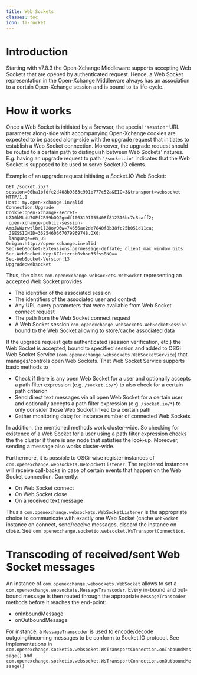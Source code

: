 ```yaml
---
title: Web Sockets
classes: toc
icon: fa-rocket
---
```


# Introduction

Starting with v7.8.3 the Open-Xchange Middleware supports accepting Web Sockets that are opened by authenticated request. Hence, a Web Socket
representation in the Open-Xchange Middleware always has an association to a certain Open-Xchange session and is bound to its life-cycle.


# How it works

Once a Web Socket is initiated by a Browser, the special `"session"` URL parameter along-side with accompanying Open-Xchange cookies are
expected to be passed along-side with the upgrade request that initiates to establish a Web Socket connection. Moreover, the upgrade request
should be routed to a certain path to distinguish between Web Sockets' natures. E.g. having an upgrade request to path `"/socket.io"`
indicates that the Web Socket is supposed to be used to serve Socket.IO clients.

Example of an upgrade request initiating a Socket.IO Web Socket:

```
GET /socket.io/?session=00ba1bfdfc2d408b9863c901b777c52a&EIO=3&transport=websocket HTTP/1.1
Host: my.open-xchange.invalid
Connection:Upgrade
Cookie:open-xchange-secret-LZA0kMLdU7GPfCR59bOQ2g=df1063191055408f812316bc7c8caff2;
 open-xchange-public-session-AmpJwWzrwtlbr1l28oyO6w=74656ae2de7840f8b38fc25b051d11ca;
 JSESSIONID=3625460667079969748.OX0;
 language=en_US
Origin:http://open-xchange.invalid
Sec-WebSocket-Extensions:permessage-deflate; client_max_window_bits
Sec-WebSocket-Key:6ZJrtzrsb0vhsc35fssBNQ==
Sec-WebSocket-Version:13
Upgrade:websocket
```

Thus, the class `com.openexchange.websockets.WebSocket` representing an accepted Web Socket provides

 - The identifier of the associated session
 - The identifiers of the associated user and context
 - Any URL query parameters that were available from Web Socket connect request
 - The path from the Web Socket connect request
 - A Web Socket session `com.openexchange.websockets.WebSocketSession` bound to the Web Socket allowing to store/cache associated data

If the upgrade request gets authenticated (session verification, etc.) the Web Socket is accepted, bound to specified session and added to
OSGi Web Socket Service (`com.openexchange.websockets.WebSocketService`) that manages/controls open Web Sockets. That Web Socket Service supports
basic methods to

 - Check if there is any open Web Socket for a user and optionally accepts a path filter expression (e.g. `/socket.io/*`) to also check for a certain path criterion
 - Send direct text messages via all open Web Socket for a certain user and optionally accepts a path filter expression (e.g. `/socket.io/*`) to only consider those Web Socket linked to a certain path
 - Gather monitoring data; for instance number of connected Web Sockets

In addition, the mentioned methods work cluster-wide. So checking for existence of a Web Socket for a user using a path filter expression
checks the the cluster if there is any node that satisfies the look-up. Moreover, sending a message also works cluster-wide.

Furthermore, it is possible to OSGi-wise register instances of `com.openexchange.websockets.WebSocketListener`. The registered instances will
receive call-backs in case of certain events that happen on the Web Socket connection. Currently:

 - On Web Socket connect
 - On Web Socket close
 - On a received text message

Thus a `com.openexchange.websockets.WebSocketListener` is the appropriate choice to communicate with exactly one Web Socket (cache `WebSocket`
instance on connect, send/receive messages, discard the instance on close. See `com.openexchange.socketio.websocket.WsTransportConnection`.

# Transcoding of received/sent Web Socket messages

An instance of `com.openexchange.websockets.WebSocket` allows to set a `com.openexchange.websockets.MessageTranscoder`. Every in-bound and
out-bound message is then routed through the appropriate `MessageTranscoder` methods before it reaches the end-point:

 - onInboundMessage
 - onOutboundMessage

For instance, a `MessageTranscoder` is used to encode/decode outgoing/incoming messages to be conform to Socket.IO protocol. See
implementations in `com.openexchange.socketio.websocket.WsTransportConnection.onInboundMessage()` and `com.openexchange.socketio.websocket.WsTransportConnection.onOutboundMessage()`
